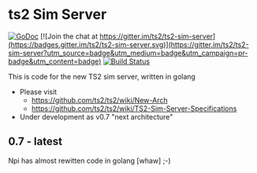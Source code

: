 ts2 Sim Server
====================================

[![GoDoc](https://godoc.org/github.com/ts2/ts2-sim-server?status.svg)](https://godoc.org/github.com/ts2/ts2-sim-server)
[![Join the chat at https://gitter.im/ts2/ts2-sim-server](https://badges.gitter.im/ts2/ts2-sim-server.svg)](https://gitter.im/ts2/ts2-sim-server?utm_source=badge&utm_medium=badge&utm_campaign=pr-badge&utm_content=badge)
[![Build Status](https://secure.travis-ci.org/ts2/ts2-sim-server.svg)](http://travis-ci.org/ts2/ts2-sim-server)


This is code for the new TS2 sim server, written in golang

- Please visit
    - https://github.com/ts2/ts2/wiki/New-Arch
    - https://github.com/ts2/ts2/wiki/TS2-Sim-Server-Specifications
- Under development as v0.7 "next architecture"


0.7 - latest
--------------------
Npi has almost rewitten code in golang [whaw] ;-)
